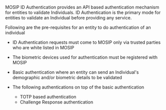 MOSIP ID Authentication provides an API based authentication mechanism for entities to validate Individuals. ID Authentication is the primary mode for entities to validate an Individual before providing any service.

Following are the pre-requisites for an entity to do authentication of an individual
* ID Authentication requests must come to MOSIP only via trusted parties who are white listed in MOSIP
* The biometric devices used for authentication must be registered with MOSIP


* Basic authentication where an entity can send an Individual's demographic and/or biometric details to be validated

* The following authentications on top of the basic authentication
  - TOTP based authentication
  - Challenge Response authentication

